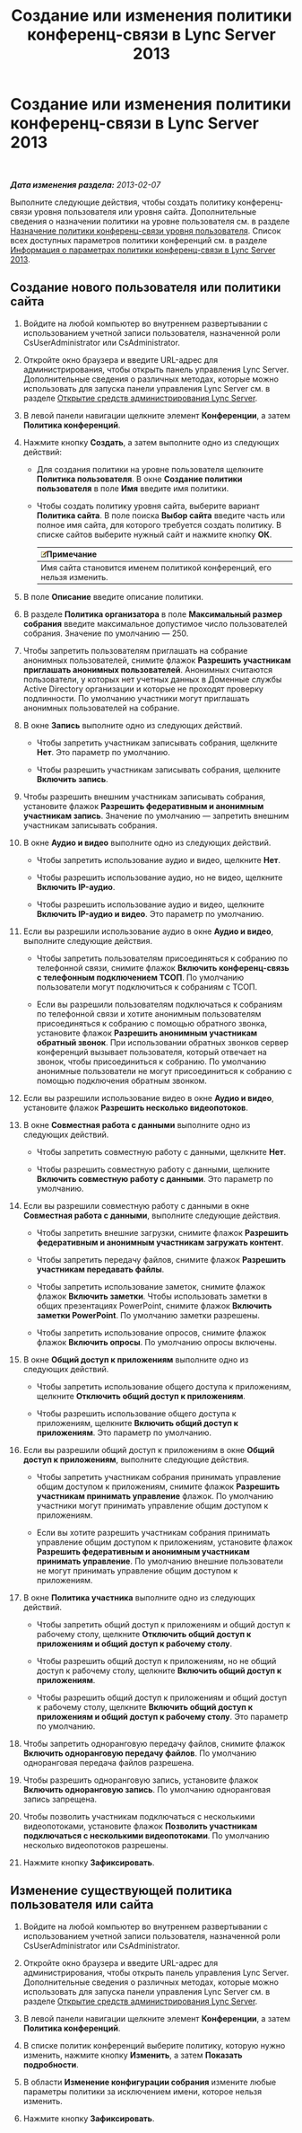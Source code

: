 ﻿---
title: Создание или изменения политики конференц-связи в Lync Server 2013
TOCTitle: Создание или изменения политики конференц-связи в Lync Server 2013
ms:assetid: e2974030-2c0a-4634-91e8-93f4e2d674d9
ms:mtpsurl: https://technet.microsoft.com/ru-ru/library/JJ721910(v=OCS.15)
ms:contentKeyID: 49888225
ms.date: 05/19/2016
mtps_version: v=OCS.15
ms.translationtype: HT
---

# Создание или изменения политики конференц-связи в Lync Server 2013

 

_**Дата изменения раздела:** 2013-02-07_

Выполните следующие действия, чтобы создать политику конференц-связи уровня пользователя или уровня сайта. Дополнительные сведения о назначении политики на уровне пользователя см. в разделе [Назначение политики конференц-связи уровня пользователя](lync-server-2013-assign-a-per-user-conferencing-policy.md). Список всех доступных параметров политики конференций см. в разделе [Информация о параметрах политики конференц-связи в Lync Server 2013](lync-server-2013-conferencing-policy-settings-reference.md).

## Создание нового пользователя или политики сайта

1.  Войдите на любой компьютер во внутреннем развертывании с использованием учетной записи пользователя, назначенной роли CsUserAdministrator или CsAdministrator.

2.  Откройте окно браузера и введите URL-адрес для администрирования, чтобы открыть панель управления Lync Server. Дополнительные сведения о различных методах, которые можно использовать для запуска панели управления Lync Server см. в разделе [Открытие средств администрирования Lync Server](lync-server-2013-open-lync-server-administrative-tools.md).

3.  В левой панели навигации щелкните элемент **Конференции**, а затем **Политика конференций**.

4.  Нажмите кнопку **Создать**, а затем выполните одно из следующих действий:
    
      - Для создания политики на уровне пользователя щелкните **Политика пользователя**. В окне **Создание политики пользователя** в поле **Имя** введите имя политики.
    
      - Чтобы создать политику уровня сайта, выберите вариант **Политика сайта**. В поле поиска **Выбор сайта** введите часть или полное имя сайта, для которого требуется создать политику. В списке сайтов выберите нужный сайт и нажмите кнопку **ОК**.
        
        <table>
        <thead>
        <tr class="header">
        <th><img src="images/Gg398412.note(OCS.15).gif" title="note" alt="note" />Примечание</th>
        </tr>
        </thead>
        <tbody>
        <tr class="odd">
        <td>Имя сайта становится именем политикой конференций, его нельзя изменить.</td>
        </tr>
        </tbody>
        </table>


5.  В поле **Описание** введите описание политики.

6.  В разделе **Политика организатора** в поле **Максимальный размер собрания** введите максимальное допустимое число пользователей собрания. Значение по умолчанию — 250.

7.  Чтобы запретить пользователям приглашать на собрание анонимных пользователей, снимите флажок **Разрешить участникам приглашать анонимных пользователей**. Анонимных считаются пользователи, у которых нет учетных данных в Доменные службы Active Directory организации и которые не проходят проверку подлинности. По умолчанию участники могут приглашать анонимных пользователей на собрание.

8.  В окне **Запись** выполните одно из следующих действий.
    
      - Чтобы запретить участникам записывать собрания, щелкните **Нет**. Это параметр по умолчанию.
    
      - Чтобы разрешить участникам записывать собрания, щелкните **Включить запись**.

9.  Чтобы разрешить внешним участникам записывать собрания, установите флажок **Разрешить федеративным и анонимным участникам запись**. Значение по умолчанию — запретить внешним участникам записывать собрания.

10. В окне **Аудио и видео** выполните одно из следующих действий.
    
      - Чтобы запретить использование аудио и видео, щелкните **Нет**.
    
      - Чтобы разрешить использование аудио, но не видео, щелкните **Включить IP-аудио**.
    
      - Чтобы разрешить использование аудио и видео, щелкните **Включить IP-аудио и видео**. Это параметр по умолчанию.

11. Если вы разрешили использование аудио в окне **Аудио и видео**, выполните следующие действия.
    
      - Чтобы запретить пользователям присоединяться к собранию по телефонной связи, снимите флажок **Включить конференц-связь с телефонным подключением ТСОП**. По умолчанию пользователи могут подключиться к собраниям с ТСОП.
    
      - Если вы разрешили пользователям подключаться к собраниям по телефонной связи и хотите анонимным пользователям присоединяться к собранию с помощью обратного звонка, установите флажок **Разрешить анонимным участникам обратный звонок**. При использовании обратных звонков сервер конференций вызывает пользователя, который отвечает на звонок, чтобы присоединиться к собранию. По умолчанию анонимные пользователи не могут присоединиться к собранию с помощью подключения обратным звонком.

12. Если вы разрешили использование видео в окне **Аудио и видео**, установите флажок **Разрешить несколько видеопотоков**.

13. В окне **Совместная работа с данными** выполните одно из следующих действий.
    
      - Чтобы запретить совместную работу с данными, щелкните **Нет**.
    
      - Чтобы разрешить совместную работу с данными, щелкните **Включить совместную работу с данными**. Это параметр по умолчанию.

14. Если вы разрешили совместную работу с данными в окне **Совместная работа с данными**, выполните следующие действия.
    
      - Чтобы запретить внешние загрузки, снимите флажок **Разрешить федеративным и анонимным участникам загружать контент**.
    
      - Чтобы запретить передачу файлов, снимите флажок **Разрешить участникам передавать файлы**.
    
      - Чтобы запретить использование заметок, снимите флажок флажок **Включить заметки**. Чтобы использовать заметки в общих презентациях PowerPoint, снимите флажок **Включить заметки PowerPoint**. По умолчанию заметки разрешены.
    
      - Чтобы запретить использование опросов, снимите флажок флажок **Включить опросы**. По умолчанию опросы включены.

15. В окне **Общий доступ к приложениям** выполните одно из следующих действий.
    
      - Чтобы запретить использование общего доступа к приложениям, щелкните **Отключить общий доступ к приложениям**.
    
      - Чтобы разрешить использование общего доступа к приложениям, щелкните **Включить общий доступ к приложениям**. Это параметр по умолчанию.

16. Если вы разрешили общий доступ к приложениям в окне **Общий доступ к приложениям**, выполните следующие действия.
    
      - Чтобы запретить участникам собрания принимать управление общим доступом к приложениям, снимите флажок **Разрешить участникам принимать управление** флажок. По умолчанию участники могут принимать управление общим доступом к приложениям.
    
      - Если вы хотите разрешить участникам собрания принимать управление общим доступом к приложениям, установите флажок **Разрешить федеративным и анонимным участникам принимать управление**. По умолчанию внешние пользователи не могут принимать управление общим доступом к приложениям.

17. В окне **Политика участника** выполните одно из следующих действий.
    
      - Чтобы запретить общий доступ к приложениям и общий доступ к рабочему столу, щелкните **Отключить общий доступ к приложениям и общий доступ к рабочему столу**.
    
      - Чтобы разрешить общий доступ к приложениям, но не общий доступ к рабочему столу, щелкните **Включить общий доступ к приложениям**.
    
      - Чтобы разрешить общий доступ к приложениям и общий доступ к рабочему столу, щелкните **Включить общий доступ к приложениям и общий доступ к рабочему столу**. Это параметр по умолчанию.

18. Чтобы запретить одноранговую передачу файлов, снимите флажок **Включить одноранговую передачу файлов**. По умолчанию одноранговая передача файлов разрешена.

19. Чтобы разрешить одноранговую запись, установите флажок **Включить одноранговую запись**. По умолчанию одноранговая запись запрещена.

20. Чтобы позволить участникам подключаться с несколькими видеопотоками, установите флажок **Позволить участникам подключаться с несколькими видеопотоками**. По умолчанию несколько видеопотоков разрешены.

21. Нажмите кнопку **Зафиксировать**.

## Изменение существующей политика пользователя или сайта

1.  Войдите на любой компьютер во внутреннем развертывании с использованием учетной записи пользователя, назначенной роли CsUserAdministrator или CsAdministrator.

2.  Откройте окно браузера и введите URL-адрес для администрирования, чтобы открыть панель управления Lync Server. Дополнительные сведения о различных методах, которые можно использовать для запуска панели управления Lync Server см. в разделе [Открытие средств администрирования Lync Server](lync-server-2013-open-lync-server-administrative-tools.md).

3.  В левой панели навигации щелкните элемент **Конференции**, а затем **Политика конференций**.

4.  В списке политик конференций выберите политику, которую нужно изменить, нажмите кнопку **Изменить**, а затем **Показать подробности**.

5.  В области **Изменение конфигурации собрания** измените любые параметры политики за исключением имени, которое нельзя изменить.

6.  Нажмите кнопку **Зафиксировать**.

